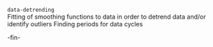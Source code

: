 
`data-detrending`     
Fitting of smoothing functions to data in order to detrend data and/or identify outliers
Finding periods for data cycles


-fin-
